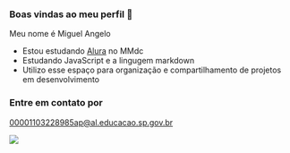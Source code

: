 ### Boas vindas ao meu perfil 💙

Meu nome é Miguel Angelo
- Estou estudando [Alura](https://www.alura.com) no MMdc
- Estudando JavaScript e a lingugem markdown
- Utilizo esse espaço para organização e compartilhamento de projetos em desenvolvimento

### Entre em contato por

00001103228985ap@al.educacao.sp.gov.br

![](https://media1.tenor.com/m/Qnn-O-7DWaYAAAAd/ronnie-coleman.gif)
